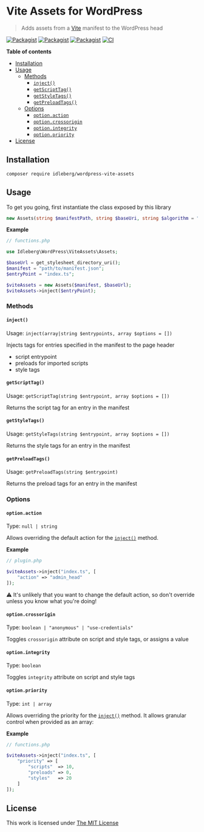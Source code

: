 # Vite Assets for WordPress

> Adds assets from a [Vite](https://vitejs.dev/) manifest to the WordPress head

[![Packagist](https://flat.badgen.net/packagist/license/idleberg/wordpress-vite-assets)](https://packagist.org/packages/idleberg/wordpress-vite-assets)
[![Packagist](https://flat.badgen.net/packagist/v/idleberg/wordpress-vite-assets)](https://packagist.org/packages/idleberg/wordpress-vite-assets)
[![Packagist](https://flat.badgen.net/packagist/php/idleberg/wordpress-vite-assets)](https://packagist.org/packages/idleberg/wordpress-vite-assets)
[![CI](https://img.shields.io/github/actions/workflow/status/idleberg/php-wordpress-vite-assets/default.yml?style=flat-square)](https://github.com/idleberg/php-wordpress-vite-assets/actions)


**Table of contents**

- [Installation](#installation)
- [Usage](#usage)
	- [Methods](#methods)
		- [`inject()`](#inject)
		- [`getScriptTag()`](#getscripttag)
		- [`getStyleTags()`](#getstyletags)
		- [`getPreloadTags()`](#getpreloadtags)
	- [Options](#options)
		- [`option.action`](#optionaction)
		- [`option.crossorigin`](#optioncrossorigin)
		- [`option.integrity`](#optionintegrity)
		- [`option.priority`](#optionpriority)
- [License](#license)
	
## Installation

`composer require idleberg/wordpress-vite-assets`

## Usage

To get you going, first instantiate the class exposed by this library

```php
new Assets(string $manifestPath, string $baseUri, string $algorithm = "sha256");
```

**Example**

```php
// functions.php

use Idleberg\WordPress\ViteAssets\Assets;

$baseUrl = get_stylesheet_directory_uri();
$manifest = "path/to/manifest.json";
$entryPoint = "index.ts";

$viteAssets = new Assets($manifest, $baseUrl);
$viteAssets->inject($entryPoint);
```

### Methods
#### `inject()`

Usage: `inject(array|string $entrypoints, array $options = [])`

Injects tags for entries specified in the manifest to the page header

- script entrypoint
- preloads for imported scripts
- style tags

#### `getScriptTag()`

Usage: `getScriptTag(string $entrypoint, array $options = [])`

Returns the script tag for an entry in the manifest

#### `getStyleTags()`

Usage: `getStyleTags(string $entrypoint, array $options = [])`

Returns the style tags for an entry in the manifest

#### `getPreloadTags()`

Usage: `getPreloadTags(string $entrypoint)`

Returns the preload tags for an entry in the manifest

### Options

#### `option.action`

Type: `null | string`

Allows overriding the default action for the [`inject()`](#inject) method.

**Example**

```php
// plugin.php

$viteAssets->inject("index.ts", [
	"action" => "admin_head"
]);
```

:warning: It's unlikely that you want to change the default action, so don't override unless you know what you're doing!

#### `option.crossorigin`

Type: `boolean | "anonymous" | "use-credentials"`

Toggles `crossorigin` attribute on script and style tags, or assigns a value

#### `option.integrity`

Type: `boolean`

Toggles `integrity` attribute on script and style tags

#### `option.priority`

Type: `int | array`

Allows overriding the priority for the [`inject()`](#inject) method. It allows granular control when provided as an array:

**Example**

```php
// functions.php

$viteAssets->inject("index.ts", [
	"priority" => [
		"scripts"  => 10,
		"preloads" => 0,
		"styles"   => 20
	]
]);
```

## License

This work is licensed under [The MIT License](LICENSE)
